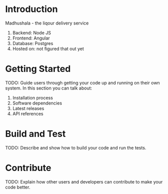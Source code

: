 # Introduction

Madhushala - the liqour delivery service

1. Backend: Node JS
2. Frontend: Angular
3. Database: Postgres
4. Hosted on: not figured that out yet

# Getting Started

TODO: Guide users through getting your code up and running on their own system. In this section you can talk about:

1. Installation process
2. Software dependencies
3. Latest releases
4. API references

# Build and Test

TODO: Describe and show how to build your code and run the tests.

# Contribute

TODO: Explain how other users and developers can contribute to make your code better.
